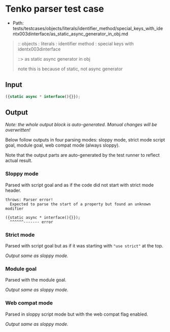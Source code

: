 # Tenko parser test case

- Path: tests/testcases/objects/literals/identifier_method/special_keys_with_identx003dinterface/as_static_async_generator_in_obj.md

> :: objects : literals : identifier method : special keys with identx003dinterface
>
> ::> as static async generator in obj
>
> note this is because of static, not async generator

## Input

`````js
({static async * interface(){}});
`````

## Output

_Note: the whole output block is auto-generated. Manual changes will be overwritten!_

Below follow outputs in four parsing modes: sloppy mode, strict mode script goal, module goal, web compat mode (always sloppy).

Note that the output parts are auto-generated by the test runner to reflect actual result.

### Sloppy mode

Parsed with script goal and as if the code did not start with strict mode header.

`````
throws: Parser error!
  Expected to parse the start of a property but found an unknown modifier

({static async * interface(){}});
  ^^^^^^------- error
`````

### Strict mode

Parsed with script goal but as if it was starting with `"use strict"` at the top.

_Output same as sloppy mode._

### Module goal

Parsed with the module goal.

_Output same as sloppy mode._

### Web compat mode

Parsed in sloppy script mode but with the web compat flag enabled.

_Output same as sloppy mode._

